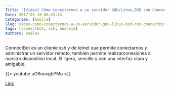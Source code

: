 ```yaml
---
Title: "[Video] Cómo conectarnos a un servidor GNU/Linux,BSD con ConnectBot "
Date: 2017-03-18 00:23:14
Categories: [mobile]
Slug: video-como-conectarnos-a-un-servidor-gnu-linux-bsd-con-connectbot
tags: [connectbot, ssh, android]
Authors: sedlav
---
```


ConnectBot es un cliente ssh y de telnet que permite conectarnos y administrar un servidor remoto, también  permite realizarconexiones a nuestro dispositivo local. El ligero, sencillo y con una interfaz clara y amigable.

{{< youtube uO9ouvgbPMo >}}

[Link](https://www.youtube.com/watch?v=uO9ouvgbPMo)

